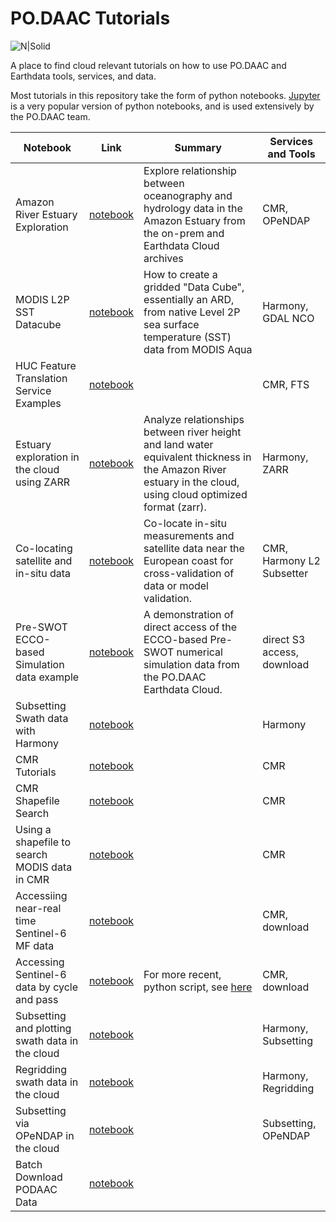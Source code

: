 # PO.DAAC Tutorials

![N|Solid](https://podaac.jpl.nasa.gov/sites/default/files/image/custom_thumbs/podaac_logo.png)


A place to find cloud relevant tutorials on how to use PO.DAAC and Earthdata tools, services, and data.

Most tutorials in this repository take the form of python notebooks. [Jupyter](https://jupyter.org/) is a very popular version of python notebooks, and is used extensively by the PO.DAAC team.

| Notebook| Link | Summary | Services and Tools |
|----|-----| ----| ----|
|Amazon River Estuary Exploration|[notebook](./notebooks/AmazonRiver_Estuary_Exploration.ipynb)|Explore relationship between oceanography and hydrology data in the Amazon Estuary from the on-prem and Earthdata Cloud archives|CMR, OPeNDAP|
|MODIS L2P SST Datacube|[notebook](./notebooks/MODIS_L2P_SST_DataCube.ipynb)|How to create a gridded "Data Cube", essentially an ARD, from native Level 2P sea surface temperature (SST) data from MODIS Aqua|Harmony, GDAL NCO|
|HUC Feature Translation Service Examples|[notebook](./notebooks/HUC%20Feature%20Translation%20Service%20Examples.ipynb)||CMR, FTS|
|Estuary exploration in the cloud using ZARR|[notebook](./notebooks/SWOT-EA-2021/Estuary_explore_inCloud_zarr.ipynb)|Analyze relationships between river height and land water equivalent thickness in the Amazon River estuary in the cloud, using cloud optimized format (zarr).|Harmony, ZARR|
|Co-locating satellite and in-situ data|[notebook](./notebooks/SWOT-EA-2021/Colocate_satellite_insitu_ocean.ipynb)|Co-locate in-situ measurements and satellite data near the European coast for cross-validation of data or model validation.|CMR, Harmony L2 Subsetter|
|Pre-SWOT ECCO-based Simulation data example|[notebook](./notebooks/Pre-SWOT_Numerical_Simulation_Demo.ipynb)|A demonstration of direct access of the ECCO-based Pre-SWOT numerical simulation data from the PO.DAAC Earthdata Cloud.|direct S3 access, download|
|Subsetting Swath data with Harmony |[notebook](./notebooks/harmony%20subsetting/Harmony%20L2%20Subsetter.ipynb)||Harmony|
|CMR Tutorials|[notebook](./notebooks/podaac_cmr_tutorial.ipynb)||CMR|
|CMR Shapefile Search|[notebook](./notebooks/Podaac_CMR_Shapefile_Search.ipynb)||CMR|
|Using a shapefile to search MODIS data in CMR|[notebook](./notebooks/PODAAC_CMR_Shapefile_Search_MODIS_UAT.ipynb)||CMR|
|Accessiing near-real time Sentinel-6 MF data|[notebook](./notebooks/sentinel-6/Access_Sentinel6_NRT.ipynb)||CMR, download|
|Accessing Sentinel-6 data by cycle and pass|[notebook](./notebooks/sentinel-6/Access_Sentinel6_By_CyclePass.ipynb)| For more recent, python script, see [here](https://github.com/podaac/sentinel6)|CMR, download|
|Subsetting and plotting swath data in the cloud|[notebook](./notebooks/Cloud%20L2SS%20subset%20and%20plot%20-%20JH.ipynb)||Harmony, Subsetting|
|Regridding swath data in the cloud|[notebook](./notebooks/l2-regridding/reprojection%20notebook.ipynb)||Harmony, Regridding|
|Subsetting via OPeNDAP in the cloud|[notebook](./notebooks/opendap/MUR-OPeNDAP.ipynb)||Subsetting, OPeNDAP|
|Batch Download PODAAC Data|[notebook](./notebooks/batch_download_podaac_data.md)||| Instructions for HTTPS download from the PO.DAAC and NASA Earthdata|
